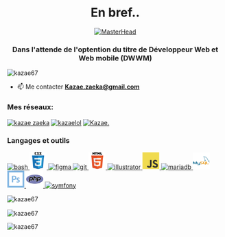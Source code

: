 <h1 align="center">En bref..</h1>
<p align="center">
  <a href="https://Kazae67.io">
    <img src="https://media3.giphy.com/media/pVGsAWjzvXcZW4ZBTE/giphy.gif?cid=ecf05e47wwjcpkxrft419mm08pjhx8ww69yuvaiwbkx3lnb9&ep=v1_gifs_related&rid=giphy.gif&ct=g" alt="MasterHead">
  </a>
</p>
<h3 align="center">Dans l'attende de l'optention du titre de Développeur Web et Web mobile (DWWM)</h3>


<p align="left"> <img src="https://komarev.com/ghpvc/?username=kazae67&label=Profile%20views&color=0e75b6&style=flat" alt="kazae67" /> </p>

- 📫 Me contacter **Kazae.zaeka@gmail.com**

<h3 align="left">Mes réseaux:</h3>
<p align="left">
<a href="https://www.linkedin.com/in/kazae-zaeka-923b1a200/" target="blank"><img align="center" src="https://raw.githubusercontent.com/rahuldkjain/github-profile-readme-generator/master/src/images/icons/Social/linked-in-alt.svg" alt="kazae zaeka" height="30" width="40" /></a>
<a href="https://instagram.com/kazaelol" target="blank"><img align="center" src="https://raw.githubusercontent.com/rahuldkjain/github-profile-readme-generator/master/src/images/icons/Social/instagram.svg" alt="kazaelol" height="30" width="40" /></a>
<a href="https://discord.gg/Kazae." target="blank"><img align="center" src="https://raw.githubusercontent.com/rahuldkjain/github-profile-readme-generator/master/src/images/icons/Social/discord.svg" alt="Kazae." height="30" width="40" /></a>
</p>

<h3 align="left">Langages et outils</h3>
<p align="left"> <a href="https://www.gnu.org/software/bash/" target="_blank" rel="noreferrer"> <img src="https://www.vectorlogo.zone/logos/gnu_bash/gnu_bash-icon.svg" alt="bash" width="40" height="40"/> </a> <a href="https://www.w3schools.com/css/" target="_blank" rel="noreferrer"> <img src="https://raw.githubusercontent.com/devicons/devicon/master/icons/css3/css3-original-wordmark.svg" alt="css3" width="40" height="40"/> </a> <a href="https://www.figma.com/" target="_blank" rel="noreferrer"> <img src="https://www.vectorlogo.zone/logos/figma/figma-icon.svg" alt="figma" width="40" height="40"/> </a> <a href="https://git-scm.com/" target="_blank" rel="noreferrer"> <img src="https://www.vectorlogo.zone/logos/git-scm/git-scm-icon.svg" alt="git" width="40" height="40"/> </a> <a href="https://www.w3.org/html/" target="_blank" rel="noreferrer"> <img src="https://raw.githubusercontent.com/devicons/devicon/master/icons/html5/html5-original-wordmark.svg" alt="html5" width="40" height="40"/> </a> <a href="https://www.adobe.com/in/products/illustrator.html" target="_blank" rel="noreferrer"> <img src="https://www.vectorlogo.zone/logos/adobe_illustrator/adobe_illustrator-icon.svg" alt="illustrator" width="40" height="40"/> </a> <a href="https://developer.mozilla.org/en-US/docs/Web/JavaScript" target="_blank" rel="noreferrer"> <img src="https://raw.githubusercontent.com/devicons/devicon/master/icons/javascript/javascript-original.svg" alt="javascript" width="40" height="40"/> </a> <a href="https://mariadb.org/" target="_blank" rel="noreferrer"> <img src="https://www.vectorlogo.zone/logos/mariadb/mariadb-icon.svg" alt="mariadb" width="40" height="40"/> </a> <a href="https://www.mysql.com/" target="_blank" rel="noreferrer"> <img src="https://raw.githubusercontent.com/devicons/devicon/master/icons/mysql/mysql-original-wordmark.svg" alt="mysql" width="40" height="40"/> </a> <a href="https://www.photoshop.com/en" target="_blank" rel="noreferrer"> <img src="https://raw.githubusercontent.com/devicons/devicon/master/icons/photoshop/photoshop-line.svg" alt="photoshop" width="40" height="40"/> </a> <a href="https://www.php.net" target="_blank" rel="noreferrer"> <img src="https://raw.githubusercontent.com/devicons/devicon/master/icons/php/php-original.svg" alt="php" width="40" height="40"/> </a> <a href="https://symfony.com" target="_blank" rel="noreferrer"> <img src="https://symfony.com/logos/symfony_black_03.svg" alt="symfony" width="40" height="40"/> </a> </p>

<p><img align="center" src="https://github-readme-streak-stats.herokuapp.com/?user=kazae67&" alt="kazae67" /></p>
<p><img align="center" src="https://github-readme-stats.vercel.app/api?username=kazae67&show_icons=true&locale=en" alt="kazae67" /></p>
<p><img align="left" src="https://github-readme-stats.vercel.app/api/top-langs?username=kazae67&show_icons=true&locale=en&layout=compact" alt="kazae67" /></p>
